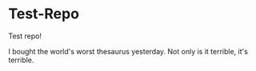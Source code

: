 # Test-Repo
Test repo!

I bought the world's worst thesaurus yesterday. Not only is it terrible, it's terrible.
